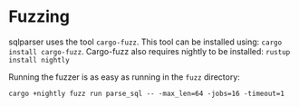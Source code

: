 # Fuzzing

sqlparser uses the tool `cargo-fuzz`.  This tool can be installed using: `cargo install cargo-fuzz`.
Cargo-fuzz also requires nightly to be installed: `rustup install nightly`

Running the fuzzer is as easy as running in the `fuzz` directory:

`cargo +nightly fuzz run parse_sql -- -max_len=64 -jobs=16 -timeout=1`

